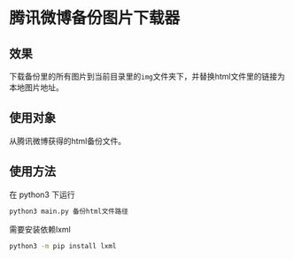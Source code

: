# 腾讯微博备份图片下载器

## 效果

下载备份里的所有图片到当前目录里的`img`文件夹下，并替换html文件里的链接为本地图片地址。

## 使用对象

从腾讯微博获得的html备份文件。

## 使用方法

在 python3 下运行

```bash
python3 main.py 备份html文件路径
```

需要安装依赖lxml

```bash
python3 -m pip install lxml
```
